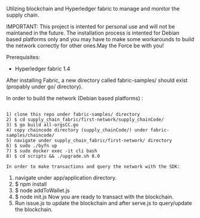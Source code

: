 Utilzing blockchain and Hyperledger fabric to manage and monitor the supply chain.

IMPORTANT: This project is intented for personal use and will not be maintaned in the future.
The installation process is intented for Debian based platforms only and you may have to make some workarounds to 
build the network correctly for other ones.May the Force be with you!


Prerequisites:
 - Hyperledger fabric 1.4

After installing Fabric, a new directory called fabric-samples/ should exist (propably under go/ directory). 

In order to build the network (Debian based platforms) :
~~~~~~~~~~~~~~~~~~~~~~~~~~~~~~~~~~~~~~~~~~~~~~~~~~~~~~~

1) clone this repo under fabric-samples/ directory
2) $ cd supply_chain_fabric/first-network/supply_chainCode/
3) $ go build all-orgsCC.go
4) copy chaincode directory (supply_chainCode/) under fabric-samples/chaincode/ 
5) navigate under supply_chain_fabric/first-network/ directory
6) $ sudo ./byfn up 
7) $ sudo docker exec -it cli bash 
8) $ cd scripts && ./upgrade.sh 8.0 

In order to make transactions and query the network with the SDK:
~~~~~~~~~~~~~~~~~~~~~~~~~~~~~~~~~~~~~~~~~~~~~~~~~~~~~~~~~~~~~~~~

1) navigate under app/application directory.
2) $ npm install
3) $ node addToWallet.js
4) $ node init.js
Now you are ready to transact with the blockchain. 
5) Run issue.js to update the blockchain and after serve.js to query/update the blockchain.



